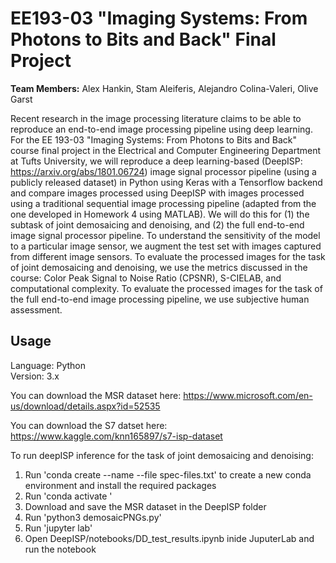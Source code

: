 # EE193-03 "Imaging Systems: From Photons to Bits and Back" Final Project

**Team Members:** Alex Hankin, Stam Aleiferis, Alejandro Colina-Valeri, Olive Garst

Recent research in the image processing literature claims to be able to reproduce an end-to-end
image processing pipeline using deep learning. For the EE 193-03 "Imaging Systems: From Photons to
Bits and Back" course final project in the Electrical and Computer Engineering Department at Tufts
University, we will reproduce a deep learning-based (DeepISP: https://arxiv.org/abs/1801.06724) image signal processor
pipeline (using a publicly released dataset) in Python using Keras with a Tensorflow backend and
compare images processed using DeepISP with images processed using a traditional sequential image
processing pipeline (adapted from the one developed in Homework 4 using MATLAB). We will do this for
(1) the subtask of joint demosaicing and denoising, and (2) the full end-to-end image signal
processor pipeline. To understand the sensitivity of the model to a particular image sensor, we
augment the test set with images captured from different image sensors. To evaluate the processed
images for the task of joint demosaicing and denoising, we use the metrics discussed in the course:
Color Peak Signal to Noise Ratio (CPSNR), S-CIELAB, and computational complexity. To evaluate the
processed images for the task of the full end-to-end image processing pipeline, we use subjective
human assessment.


Usage
-----

Language: Python  
Version: 3.x

You can download the MSR dataset here: https://www.microsoft.com/en-us/download/details.aspx?id=52535

You can download the S7 datset here: https://www.kaggle.com/knn165897/s7-isp-dataset

To run deepISP inference for the task of joint demosaicing and denoising:

1. Run 'conda create --name <env> --file spec-files.txt' to create a new conda environment and install the required packages
2. Run 'conda activate <env>'
3. Download and save the MSR dataset in the DeepISP folder
4. Run 'python3 demosaicPNGs.py'
5. Run 'jupyter lab'
6. Open DeepISP/notebooks/DD_test_results.ipynb inide JuputerLab and run the notebook

